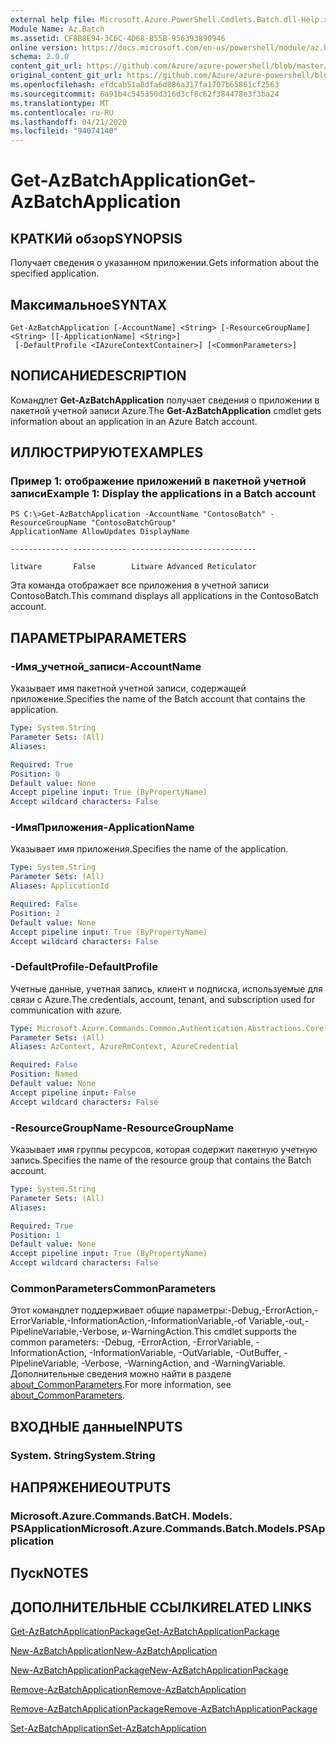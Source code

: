 ```yaml
---
external help file: Microsoft.Azure.PowerShell.Cmdlets.Batch.dll-Help.xml
Module Name: Az.Batch
ms.assetid: CF8B8E94-3C6C-4D68-B55B-956393890946
online version: https://docs.microsoft.com/en-us/powershell/module/az.batch/get-azbatchapplication
schema: 2.0.0
content_git_url: https://github.com/Azure/azure-powershell/blob/master/src/Batch/Batch/help/Get-AzBatchApplication.md
original_content_git_url: https://github.com/Azure/azure-powershell/blob/master/src/Batch/Batch/help/Get-AzBatchApplication.md
ms.openlocfilehash: efdcab51a8dfa6d886a317fa1707b65861cf2563
ms.sourcegitcommit: 6a91b4c545350d316d3cf8c62f384478e3f3ba24
ms.translationtype: MT
ms.contentlocale: ru-RU
ms.lasthandoff: 04/21/2020
ms.locfileid: "94074140"
---
```

# <span data-ttu-id="9e10b-101">Get-AzBatchApplication</span><span class="sxs-lookup"><span data-stu-id="9e10b-101">Get-AzBatchApplication</span></span>

## <span data-ttu-id="9e10b-102">КРАТКИй обзор</span><span class="sxs-lookup"><span data-stu-id="9e10b-102">SYNOPSIS</span></span>
<span data-ttu-id="9e10b-103">Получает сведения о указанном приложении.</span><span class="sxs-lookup"><span data-stu-id="9e10b-103">Gets information about the specified application.</span></span>

## <span data-ttu-id="9e10b-104">Максимальное</span><span class="sxs-lookup"><span data-stu-id="9e10b-104">SYNTAX</span></span>

```
Get-AzBatchApplication [-AccountName] <String> [-ResourceGroupName] <String> [[-ApplicationName] <String>]
 [-DefaultProfile <IAzureContextContainer>] [<CommonParameters>]
```

## <span data-ttu-id="9e10b-105">NОПИСАНИЕ</span><span class="sxs-lookup"><span data-stu-id="9e10b-105">DESCRIPTION</span></span>
<span data-ttu-id="9e10b-106">Командлет **Get-AzBatchApplication** получает сведения о приложении в пакетной учетной записи Azure.</span><span class="sxs-lookup"><span data-stu-id="9e10b-106">The **Get-AzBatchApplication** cmdlet gets information about an application in an Azure Batch account.</span></span>

## <span data-ttu-id="9e10b-107">ИЛЛЮСТРИРУЮТ</span><span class="sxs-lookup"><span data-stu-id="9e10b-107">EXAMPLES</span></span>

### <span data-ttu-id="9e10b-108">Пример 1: отображение приложений в пакетной учетной записи</span><span class="sxs-lookup"><span data-stu-id="9e10b-108">Example 1: Display the applications in a Batch account</span></span>
```
PS C:\>Get-AzBatchApplication -AccountName "ContosoBatch" -ResourceGroupName "ContosoBatchGroup"
ApplicationName AllowUpdates DisplayName

------------- ------------ ----------------------------

litware       False        Litware Advanced Reticulator
```

<span data-ttu-id="9e10b-109">Эта команда отображает все приложения в учетной записи ContosoBatch.</span><span class="sxs-lookup"><span data-stu-id="9e10b-109">This command displays all applications in the ContosoBatch account.</span></span>

## <span data-ttu-id="9e10b-110">ПАРАМЕТРЫ</span><span class="sxs-lookup"><span data-stu-id="9e10b-110">PARAMETERS</span></span>

### <span data-ttu-id="9e10b-111">-Имя_учетной_записи</span><span class="sxs-lookup"><span data-stu-id="9e10b-111">-AccountName</span></span>
<span data-ttu-id="9e10b-112">Указывает имя пакетной учетной записи, содержащей приложение.</span><span class="sxs-lookup"><span data-stu-id="9e10b-112">Specifies the name of the Batch account that contains the application.</span></span>

```yaml
Type: System.String
Parameter Sets: (All)
Aliases:

Required: True
Position: 0
Default value: None
Accept pipeline input: True (ByPropertyName)
Accept wildcard characters: False
```

### <span data-ttu-id="9e10b-113">-ИмяПриложения</span><span class="sxs-lookup"><span data-stu-id="9e10b-113">-ApplicationName</span></span>
<span data-ttu-id="9e10b-114">Указывает имя приложения.</span><span class="sxs-lookup"><span data-stu-id="9e10b-114">Specifies the name of the application.</span></span>

```yaml
Type: System.String
Parameter Sets: (All)
Aliases: ApplicationId

Required: False
Position: 2
Default value: None
Accept pipeline input: True (ByPropertyName)
Accept wildcard characters: False
```

### <span data-ttu-id="9e10b-115">-DefaultProfile</span><span class="sxs-lookup"><span data-stu-id="9e10b-115">-DefaultProfile</span></span>
<span data-ttu-id="9e10b-116">Учетные данные, учетная запись, клиент и подписка, используемые для связи с Azure.</span><span class="sxs-lookup"><span data-stu-id="9e10b-116">The credentials, account, tenant, and subscription used for communication with azure.</span></span>

```yaml
Type: Microsoft.Azure.Commands.Common.Authentication.Abstractions.Core.IAzureContextContainer
Parameter Sets: (All)
Aliases: AzContext, AzureRmContext, AzureCredential

Required: False
Position: Named
Default value: None
Accept pipeline input: False
Accept wildcard characters: False
```

### <span data-ttu-id="9e10b-117">-ResourceGroupName</span><span class="sxs-lookup"><span data-stu-id="9e10b-117">-ResourceGroupName</span></span>
<span data-ttu-id="9e10b-118">Указывает имя группы ресурсов, которая содержит пакетную учетную запись.</span><span class="sxs-lookup"><span data-stu-id="9e10b-118">Specifies the name of the resource group that contains the Batch account.</span></span>

```yaml
Type: System.String
Parameter Sets: (All)
Aliases:

Required: True
Position: 1
Default value: None
Accept pipeline input: True (ByPropertyName)
Accept wildcard characters: False
```

### <span data-ttu-id="9e10b-119">CommonParameters</span><span class="sxs-lookup"><span data-stu-id="9e10b-119">CommonParameters</span></span>
<span data-ttu-id="9e10b-120">Этот командлет поддерживает общие параметры:-Debug,-ErrorAction,-ErrorVariable,-InformationAction,-InformationVariable,-of Variable,-out,-PipelineVariable,-Verbose, и-WarningAction.</span><span class="sxs-lookup"><span data-stu-id="9e10b-120">This cmdlet supports the common parameters: -Debug, -ErrorAction, -ErrorVariable, -InformationAction, -InformationVariable, -OutVariable, -OutBuffer, -PipelineVariable, -Verbose, -WarningAction, and -WarningVariable.</span></span> <span data-ttu-id="9e10b-121">Дополнительные сведения можно найти в разделе [about_CommonParameters](http://go.microsoft.com/fwlink/?LinkID=113216).</span><span class="sxs-lookup"><span data-stu-id="9e10b-121">For more information, see [about_CommonParameters](http://go.microsoft.com/fwlink/?LinkID=113216).</span></span>

## <span data-ttu-id="9e10b-122">ВХОДНЫЕ данные</span><span class="sxs-lookup"><span data-stu-id="9e10b-122">INPUTS</span></span>

### <span data-ttu-id="9e10b-123">System. String</span><span class="sxs-lookup"><span data-stu-id="9e10b-123">System.String</span></span>

## <span data-ttu-id="9e10b-124">НАПРЯЖЕНИЕ</span><span class="sxs-lookup"><span data-stu-id="9e10b-124">OUTPUTS</span></span>

### <span data-ttu-id="9e10b-125">Microsoft.Azure.Commands.BatCH. Models. PSApplication</span><span class="sxs-lookup"><span data-stu-id="9e10b-125">Microsoft.Azure.Commands.Batch.Models.PSApplication</span></span>

## <span data-ttu-id="9e10b-126">Пуск</span><span class="sxs-lookup"><span data-stu-id="9e10b-126">NOTES</span></span>

## <span data-ttu-id="9e10b-127">ДОПОЛНИТЕЛЬНЫЕ ССЫЛКИ</span><span class="sxs-lookup"><span data-stu-id="9e10b-127">RELATED LINKS</span></span>

[<span data-ttu-id="9e10b-128">Get-AzBatchApplicationPackage</span><span class="sxs-lookup"><span data-stu-id="9e10b-128">Get-AzBatchApplicationPackage</span></span>](./Get-AzBatchApplicationPackage.md)

[<span data-ttu-id="9e10b-129">New-AzBatchApplication</span><span class="sxs-lookup"><span data-stu-id="9e10b-129">New-AzBatchApplication</span></span>](./New-AzBatchApplication.md)

[<span data-ttu-id="9e10b-130">New-AzBatchApplicationPackage</span><span class="sxs-lookup"><span data-stu-id="9e10b-130">New-AzBatchApplicationPackage</span></span>](./New-AzBatchApplicationPackage.md)

[<span data-ttu-id="9e10b-131">Remove-AzBatchApplication</span><span class="sxs-lookup"><span data-stu-id="9e10b-131">Remove-AzBatchApplication</span></span>](./Remove-AzBatchApplication.md)

[<span data-ttu-id="9e10b-132">Remove-AzBatchApplicationPackage</span><span class="sxs-lookup"><span data-stu-id="9e10b-132">Remove-AzBatchApplicationPackage</span></span>](./Remove-AzBatchApplicationPackage.md)

[<span data-ttu-id="9e10b-133">Set-AzBatchApplication</span><span class="sxs-lookup"><span data-stu-id="9e10b-133">Set-AzBatchApplication</span></span>](./Set-AzBatchApplication.md)


